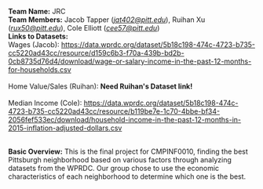 <b>Team Name:</b> JRC<br>
<b>Team Members:</b> Jacob Tapper (<i>jat402@pitt.edu</i>), Ruihan Xu (<i>rux50@pitt.edu</i>), Cole Elliott (<i>cee57@pitt.edu</i>)<br>
<b>Links to Datasets:</b><br>Wages (Jacob): <a>https://data.wprdc.org/dataset/5b18c198-474c-4723-b735-cc5220ad43cc/resource/d159c6b3-f70a-439b-bd2b-0cb8735d76d4/download/wage-or-salary-income-in-the-past-12-months-for-households.csv</a><br><br>
Home Value/Sales (Ruihan): <a><b>Need Ruihan's Dataset link!</b></a><br><br>
Median Income (Cole): <a>https://data.wprdc.org/dataset/5b18c198-474c-4723-b735-cc5220ad43cc/resource/b119be7e-1c70-4bbe-bf34-2056fef533ec/download/household-income-in-the-past-12-months-in-2015-inflation-adjusted-dollars.csv</a><br><br>
<p style="font-size=12pt"><b>Basic Overview:</b> This is the final project for CMPINF0010, finding the best Pittsburgh neighborhood based on various factors through analyzing datasets from the WPRDC. Our group chose to use the economic characteristics of each neighborhood to determine which one is the best.</p>
